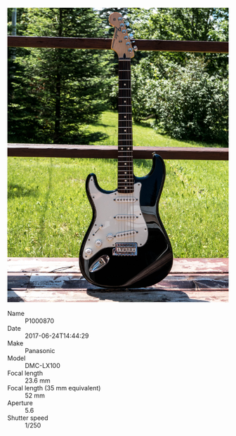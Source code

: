 [![P1000870](/photos/hd/P1000870.jpg)](/photos/full/P1000870.jpg?raw=true)

<dl>
  <dt>Name</dt>
  <dd>P1000870</dd>
  <dt>Date</dt>
  <dd>2017-06-24T14:44:29</dd>
  <dt>Make</dt>
  <dd>Panasonic</dd>
  <dt>Model</dt>
  <dd>DMC-LX100</dd>
  <dt>Focal length</dt>
  <dd>23.6 mm</dd>
  <dt>Focal length (35 mm equivalent)</dt>
  <dd>52 mm</dd>
  <dt>Aperture</dt>
  <dd>5.6</dd>
  <dt>Shutter speed</dt>
  <dd>1/250</dd>
</dl>
